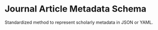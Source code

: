 Journal Article Metadata Schema
===============================

Standardized method to represent scholarly metadata in JSON or YAML.

